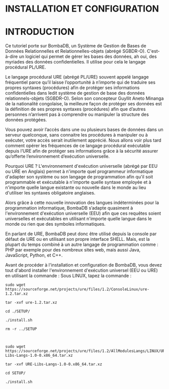 # INSTALLATION ET CONFIGURATION
# INTRODUCTION
Ce tutoriel porte sur BombaDB, un Système de Gestion de Bases de Données Relationnelles et Relationnelles-objets (abrégé SGBDR-O). C'est-à-dire un logiciel qui permet de gérer les bases des données, ah oui, des myriades des données confidentielles. Il utilise pour cela le langage procédural PL/URE.

Le langage procédural URE (abrégé PL/URE) souvent appelé langage fréquentiel parce qu’il laisse l’opportunité à n’importe qui de traduire ses propres syntaxes (procédures) afin de protéger ses informations confidentielles dans ledit système de gestion de base des données relationnels-objets (SGBDR-O). Selon son concepteur Guyllit Aneto Minanga de la nationalité congolaise, la meilleure façon de protéger ses données est la définition de ses propres syntaxes (procédures) afin que d’autres personnes n’arrivent pas à comprendre ou manipuler la structure des données protégées.

Vous pouvez avoir l’accès dans une ou plusieurs bases de données dans un serveur quelconque, sans connaitre les procédures à manipuler ou à exécuter, votre accès serait inutilement apprécié. Nous allons voir plus tard comment opérer les fréquences de ce langage procédural exécutable depuis l’URE afin de protéger ses informations grâce à la sécurité assurer qu’offerte l’environnement d’exécution universelle.

Pourquoi URE ?
L'environnement d'exécution universelle (abrégé par EEU ou URE en Anglais) permet à n'importe quel programmeur informatique d'adapter son système ou son langage de programmation afin qu'il soit programmable et exécutable à n'importe quelle syntaxe employée et à n'importe quelle langue existante ou nouvelle dans le monde au lieu d'utiliser les syntaxes obligatoire anglaises.

Alors grâce à cette nouvelle innovation des langues indéterminées pour la programmation informatique, BombaDB s’adapte quasiment à l'environnement d'exécution universelle (EEU) afin que ces requêtes soient universelles et exécutables en utilisant n'importe quelle langue dans le monde ou rien que des symboles informatiques.

En parlant de URE, BombaDB peut donc être utilisé depuis la console par défaut de URE ou en utilisant son propre interface SHELL. Mais, est la plupart du temps combiné à un autre langage de programmation comme : PHP par exemple pour des nombreux sites web, mais aussi Java, JavaScript, Python, et C++.

Avant de procéder à l'installation et configuration de BombaDB, vous devez tout d'abord installer l'environnement d'exécution universel (EEU ou URE) en utilisant la commande :
Sous LINUX, tapez la commande :

```shell
sudo wget https://sourceforge.net/projects/ure/files/1.2/ConsoleLinux/ure-1.2.tar.xz

tar -xvf ure-1.2.tar.xz

cd ./SETUP/

./install.sh

rm -r ../SETUP



sudo wget https://sourceforge.net/projects/ure/files/1.2/AllModulesLangs/LINUX/URE-Libs-Langs-1.0-0.x86_64.tar.xz

tar -xvf URE-Libs-Langs-1.0-0.x86_64.tar.xz

cd SETUP/

./install.sh

```
